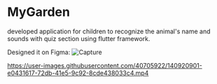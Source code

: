 # MyGarden
developed application for children to recognize the animal's name and sounds with quiz section using flutter framework.


Designed it on Figma:
![Capture](https://user-images.githubusercontent.com/40705922/140924309-9b9965ca-a5d6-45e5-a009-789a1d53409e.PNG)


https://user-images.githubusercontent.com/40705922/140920901-e0431617-72db-41e5-9c92-8cde438033c4.mp4

